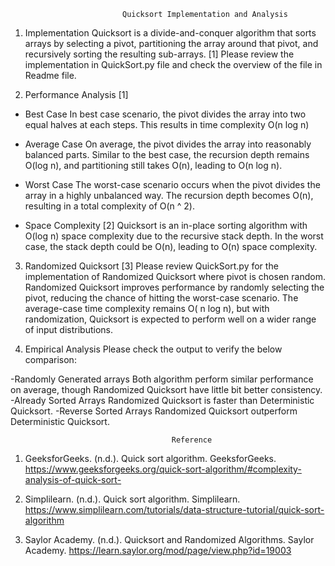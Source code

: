                              Quicksort Implementation and Analysis

1. Implementation
Quicksort is a divide-and-conquer algorithm that sorts arrays by selecting a pivot, partitioning the array around that pivot, and recursively sorting the resulting sub-arrays. [1]
Please review the implementation in QuickSort.py file and check the overview of the file in Readme file.

2. Performance Analysis [1]
- Best Case
In best case scenario, the pivot divides the array into two equal halves at each steps. This results in time complexity
O(n log n)
- Average Case
On average, the pivot divides the array into reasonably balanced parts. Similar to the best case,
the recursion depth remains O(log n), and partitioning still takes O(n), leading to O(n log n).
- Worst Case
The worst-case scenario occurs when the pivot divides the array in a highly unbalanced way. The recursion depth becomes
O(n), resulting in a total complexity of O(n ^ 2).

- Space Complexity [2]
Quicksort is an in-place sorting algorithm with O(log n) space complexity due to the recursive stack depth.
In the worst case, the stack depth could be O(n), leading to O(n) space complexity.

3. Randomized Quicksort [3]
Please review QuickSort.py for the implementation of Randomized Quicksort where pivot is chosen random.
Randomized Quicksort improves performance by randomly selecting the pivot, reducing the chance of hitting the worst-case scenario. The average-case time complexity remains O( n log n), but with randomization, Quicksort is expected to perform well on a wider range of input distributions.

4. Empirical Analysis
Please check the output to verify the below comparison:

-Randomly Generated arrays
Both algorithm perform similar performance on average, though Randomized Quicksort have little bit better consistency.
-Already Sorted Arrays
Randomized Quicksort is faster than Deterministic Quicksort.
-Reverse Sorted Arrays
Randomized Quicksort outperform Deterministic Quicksort.



                                        Reference

1. GeeksforGeeks. (n.d.). Quick sort algorithm. GeeksforGeeks. https://www.geeksforgeeks.org/quick-sort-algorithm/#complexity-analysis-of-quick-sort-

2. Simplilearn. (n.d.). Quick sort algorithm. Simplilearn. https://www.simplilearn.com/tutorials/data-structure-tutorial/quick-sort-algorithm

3. Saylor Academy. (n.d.). Quicksort and Randomized Algorithms. Saylor Academy. https://learn.saylor.org/mod/page/view.php?id=19003
